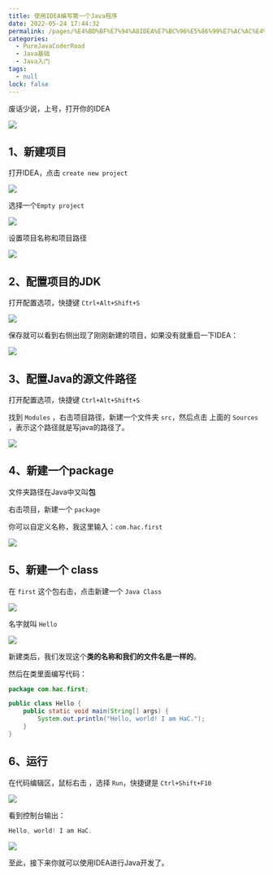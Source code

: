 ```yaml
---
title: 使用IDEA编写第一个Java程序
date: 2022-05-24 17:44:32
permalink: /pages/%E4%BD%BF%E7%94%A8IDEA%E7%BC%96%E5%86%99%E7%AC%AC%E4%B8%80%E4%B8%AAJava%E7%A8%8B%E5%BA%8F
categories: 
  - PureJavaCoderRoad
  - Java基础
  - Java入门
tags: 
  - null
lock: false
---
```

废话少说，上号，打开你的IDEA

![](https://blog-1253198264.cos.ap-guangzhou.myqcloud.com/image-20210104182531278.png)



##  1、新建项目

打开IDEA，点击 `create new project`

![](https://blog-1253198264.cos.ap-guangzhou.myqcloud.com/image-20210105232603018.png)





选择一个`Empty project`

![](https://blog-1253198264.cos.ap-guangzhou.myqcloud.com/image-20210105232918761.png)

设置项目名称和项目路径

![](https://blog-1253198264.cos.ap-guangzhou.myqcloud.com/image-20210105233032662.png)

## 2、配置项目的JDK

打开配置选项，快捷键 `Ctrl+Alt+Shift+S`

![](https://blog-1253198264.cos.ap-guangzhou.myqcloud.com/image-20210105233442126.png)

保存就可以看到右侧出现了刚刚新建的项目，如果没有就重启一下IDEA：

![](https://blog-1253198264.cos.ap-guangzhou.myqcloud.com/image-20210105233706648.png)

## 3、配置Java的源文件路径

打开配置选项，快捷键 `Ctrl+Alt+Shift+S`

找到 `Modules` ，右击项目路径，新建一个文件夹 `src`，然后点击 上面的 `Sources` ，表示这个路径就是写java的路径了。

![](https://blog-1253198264.cos.ap-guangzhou.myqcloud.com/image-20210105234914955.png)

## 4、新建一个package

文件夹路径在Java中又叫**包**

右击项目，新建一个 `package`

你可以自定义名称，我这里输入：`com.hac.first` 

![](https://blog-1253198264.cos.ap-guangzhou.myqcloud.com/image-20210105235218744.png)



## 5、新建一个 class

在 `first` 这个包右击，点击新建一个 `Java Class`

![](https://blog-1253198264.cos.ap-guangzhou.myqcloud.com/image-20210105235320389.png)

名字就叫 `Hello`

![](https://blog-1253198264.cos.ap-guangzhou.myqcloud.com/image-20210105235413431.png)



新建类后，我们发现这个**类的名称和我们的文件名是一样的**。



然后在类里面编写代码：

```java
package com.hac.first;

public class Hello {
    public static void main(String[] args) {
        System.out.println("Hello, world! I am HaC.");
    }
}
```

## 6、运行

在代码编辑区，鼠标右击 ，选择 `Run`，快捷键是 `Ctrl+Shift+F10`

![](https://blog-1253198264.cos.ap-guangzhou.myqcloud.com/image-20210106000200463.png)

看到控制台输出：

```Java
Hello, world! I am HaC.
```

![](https://blog-1253198264.cos.ap-guangzhou.myqcloud.com/image-20210105235941850.png)

至此，接下来你就可以使用IDEA进行Java开发了。